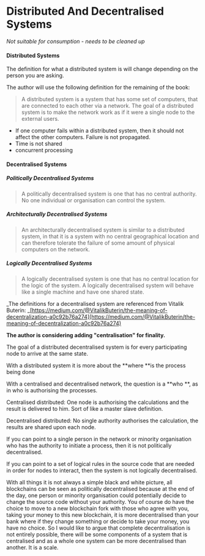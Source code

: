 # Distributed And Decentralised Systems

_Not suitable for consumption - needs to be cleaned up_

#### Distributed Systems

The definition for what a distributed system is will change depending on the person you are asking.

The author will use the following definition for the remaining of the book:

> A distributed system is a system that has some set of computers, that are connected to each other via a network. The goal of a distributed system is to make the network work as if it were a single node to the external users.

* If one computer fails within a distributed system, then it should not affect the other computers. Failure is not propagated.
* Time is not shared
* concurrent processing

#### Decentralised Systems

##### Politically Decentralised Systems

> A politically decentralised system is one that has no central authority. No one individual or organisation can control the system.

##### Architecturally Decentralised Systems

> An architecturally decentralised system is similar to a distributed system, in that it is a system with no central geographical location and can therefore tolerate the failure of some amount of physical computers on the network.

##### Logically Decentralised Systems

> A logically decentralised system is one that has no central location for the logic of the system. A logically decentralised system will behave like a single machine and have one shared state.

_The definitions for a decentralised system are referenced from Vitalik Buterin: _[https://medium.com/@VitalikButerin/the-meaning-of-decentralization-a0c92b76a274](https://medium.com/@VitalikButerin/the-meaning-of-decentralization-a0c92b76a274)

**The author is considering adding "centralisation" for finality.**

The goal of a distributed decentralised system is for every participating node to arrive at the same state.

With a distributed system it is more about the **where **is the process being done

With a centralised and decentralised network, the question is a **who **, as in who is authorising the processes.

Centralised distributed: One node is authorising the calculations and the result is delivered to him. Sort of like a master slave definition.

Decentralised distributed: No single authority authorises the calculation, the results are shared upon each node.

If you can point to a single person in the network or minority organisation who has the authority to initiate a process, then it is not politically decentralised.

If you can point to a set of logical rules in the source code that are needed in order for nodes to interact, then the system is not logically decentralised.

With all things it is not always a simple black and white picture, all blockchains can be seen as politically decentralised because at the end of the day, one person or minority organisation could potentially decide to change the source code without your authority. You of course do have the choice to move to a new blockchain fork with those who agree with you, taking your money to this new blockchain, it is more decentralised than your bank where if they change something or decide to take your money, you have no choice. So I would like to argue that complete decentralisation is not entirely possible, there will be some components of a system that is centralised and as a whole one system can be more decentralised than another. It is a scale.

